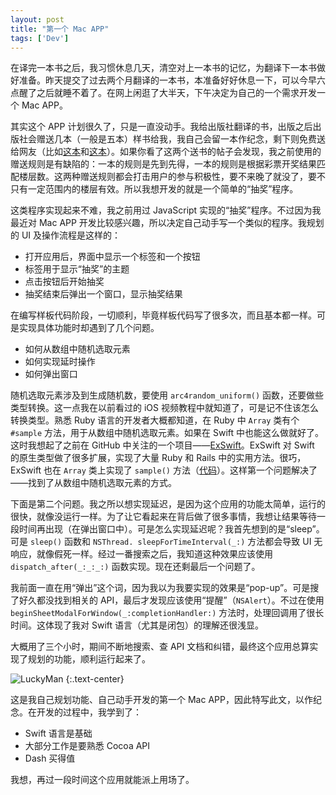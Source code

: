 ```yaml
---
layout: post
title: "第一个 Mac APP"
tags: ['Dev']
---
```


在译完一本书之后，我习惯休息几天，清空对上一本书的记忆，为翻译下一本书做好准备。昨天提交了过去两个月翻译的一本书，本准备好好休息一下，可以今早六点醒了之后就睡不着了。在网上闲逛了大半天，下午决定为自己的一个需求开发一个 Mac APP。

其实这个 APP 计划很久了，只是一直没动手。我给出版社翻译的书，出版之后出版社会赠送几本（一般是五本）样书给我，我自己会留一本作纪念，剩下则免费送给网友（比如[这本](https://v2ex.com/t/149111 "Python 网络编程攻略")和[这本](https://v2ex.com/t/155524 "Flask Web 开发")）。如果你看了这两个送书的帖子会发现，我之前使用的赠送规则是有缺陷的：一本的规则是先到先得，一本的规则是根据彩票开奖结果匹配楼层数。这两种赠送规则都会打击用户的参与积极性，要不来晚了就没了，要不只有一定范围内的楼层有效。所以我想开发的就是一个简单的“抽奖”程序。

这类程序实现起来不难，我之前用过 JavaScript 实现的“抽奖”程序。不过因为我最近对 Mac APP 开发比较感兴趣，所以决定自己动手写一个类似的程序。我规划的 UI 及操作流程是这样的：

- 打开应用后，界面中显示一个标签和一个按钮
- 标签用于显示“抽奖”的主题
- 点击按钮后开始抽奖
- 抽奖结束后弹出一个窗口，显示抽奖结果

在编写样板代码阶段，一切顺利，毕竟样板代码写了很多次，而且基本都一样。可是实现具体功能时却遇到了几个问题。

- 如何从数组中随机选取元素
- 如何实现延时操作
- 如何弹出窗口

随机选取元素涉及到生成随机数，要使用 `arc4random_uniform()` 函数，还要做些类型转换。这一点我在以前看过的 iOS 视频教程中就知道了，可是记不住该怎么转换类型。熟悉 Ruby 语言的开发者大概都知道，在 Ruby 中 `Array` 类有个 `#sample` 方法，用于从数组中随机选取元素。如果在 Swift 中也能这么做就好了。这时我想起了之前在 GitHub 中关注的一个项目——[ExSwift](https://github.com/pNre/ExSwift)。ExSwift 对 Swift 的原生类型做了很多扩展，实现了大量 Ruby 和 Rails 中的实用方法。很巧，ExSwift 也在 `Array` 类上实现了 `sample()` 方法（[代码](https://github.com/pNre/ExSwift/blob/f1411fc6320a053afca00ef975648c975a30ca75/ExSwift/Array.swift#L407-420)）。这样第一个问题解决了——找到了从数组中随机选取元素的方式。

下面是第二个问题。我之所以想实现延迟，是因为这个应用的功能太简单，运行的很快，就像没运行一样。为了让它看起来在背后做了很多事情，我想让结果等待一段时间再出现（在弹出窗口中）。可是怎么实现延迟呢？我首先想到的是“sleep”。可是 `sleep()` 函数和 `NSThread.
sleepForTimeInterval(_:)` 方法都会导致 UI 无响应，就像假死一样。经过一番搜索之后，我知道这种效果应该使用 `dispatch_after(_:_:_:)` 函数实现。现在还剩最后一个问题了。

我前面一直在用“弹出”这个词，因为我以为我要实现的效果是“pop-up”。可是搜了好久都没找到相关的 API，最后才发现应该使用“提醒”（`NSAlert`）。不过在使用 `beginSheetModalForWindow(_:completionHandler:)` 方法时，处理回调用了很长时间。这体现了我对 Swift 语言（尤其是闭包）的理解还很浅显。

大概用了三个小时，期间不断地搜索、查 API 文档和纠错，最终这个应用总算实现了规划的功能，顺利运行起来了。

![LuckyMan](<%= figure_url 'LuckyMan.png' %>)
{:.text-center}

这是我自己规划功能、自己动手开发的第一个 Mac APP，因此特写此文，以作纪念。在开发的过程中，我学到了：

- Swift 语言是基础
- 大部分工作是要熟悉 Cocoa API
- Dash 买得值

我想，再过一段时间这个应用就能派上用场了。
